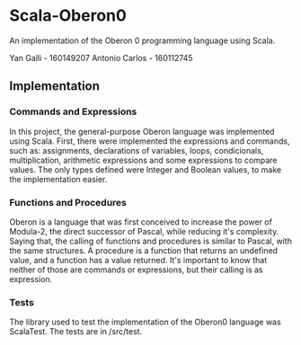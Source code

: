 # Scala-Oberon0
An implementation of the Oberon 0 programming language using Scala.

Yan Galli - 160149207
Antonio Carlos - 160112745

## Implementation

### Commands and Expressions
 In this project, the general-purpose Oberon language was implemented using Scala. First, there were implemented the expressions and commands, such as: assignments, declarations of variables, loops, condicionals, multiplication, arithmetic expressions and some expressions to compare values. The only types defined were Integer and Boolean values, to make the implementation easier.

### Functions and Procedures
 Oberon is a language that was first conceived to increase the power of Modula-2, the direct successor of Pascal, while reducing it's complexity. Saying that, the calling of functions and procedures is similar to Pascal, with the same structures. A procedure is a function that returns an undefined value, and a function has a value returned. It's important to know that neither of those are commands or expressions, but their calling is as expression. 

### Tests
 The library used to test the implementation of the Oberon0 language was ScalaTest. The tests are in /src/test.

